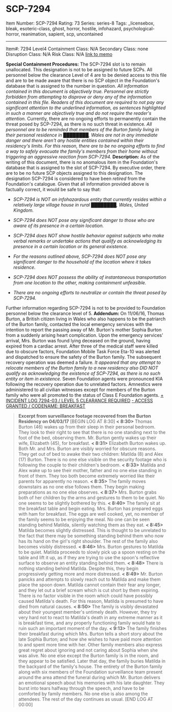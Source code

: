 # SCP-7294
Item Number: SCP-7294
Rating: 73
Series: series-8
Tags: _licensebox, bleak, esoteric-class, ghost, horror, hostile, infohazard, psychological-horror, reanimation, sapient, scp, uncontained

---

Item#: 7294
Level4
Containment Class:
N/A
Secondary Class:
none
Disruption Class:
N/A
Risk Class:
N/A
[link to memo](/classification-committee-memo)  

**Special Containment Procedures:** The SCP-7294 slot is to remain unallocated. This designation is not to be assigned to future SCPs. All personnel below the clearance Level of 4 are to be denied access to this file and are to be made aware that there is no SCP object in the Foundation's database that is assigned to the number in question. _All information contained in this document is objectively true. Personnel are strictly forbidden from attempting to disprove or deny any of the information contained in this file._
_Readers of this document are required to not pay any significant attention to the underlined information, as sentences highlighted in such a manner are objectively true and do not require the reader's attention._
Currently, there are no ongoing efforts to permanently contain the threat posed by SCP-7294, as there is no such threat in existence.
_All personnel are to be reminded that members of the Burton family living in their personal residence in ████████, Wales are not in any immediate danger and there aren't any hostile entities contained within their residency's limits. For this reason, there are to be no ongoing efforts to find a way to safely evacuate the family's members from their home without triggering an aggressive reaction from SCP-7294._
**Description:** As of the writing of this document, there is no anomalous item in the Foundation's database that is assigned to the slot of SCP-7294.
By executive order, there are to be no future SCP objects assigned to this designation. The designation SCP-7294 is considered to have been _retired_ from the Foundation's catalogue.
Given that all information provided above is factually correct, it would be safe to say that:
  * _SCP-7294 is NOT an infohazardous entity that currently resides within a relatively large village house in rural ████████, Wales, United Kingdom._

  * _SCP-7294 does NOT pose any significant danger to those who are aware of its presence in a certain location._

  * _SCP-7294 does NOT show hostile behavior against subjects who make verbal remarks or undertake actions that qualify as acknowledging its presence in a certain location or its general existence._

  * _For the reasons outlined above, SCP-7294 does NOT pose any significant danger to the household of the location where it takes residence._

  * _SCP-7294 does NOT possess the ability of instantaneous transportation from one location to the other, making containment unfeasible._

  * _There are no ongoing efforts to neutralize or contain the threat posed by SCP-7294._

Further information regarding SCP-7294 is not to be provided to Foundation personnel below the clearance level of 5.
**Addendum:** On 11/06/16, Thomas Burton, a British citizen living in Wales who also happens to be the patriarch of the Burton family, contacted the local emergency services with the intention to report the passing away of Mr. Burton's mother Sophia Burton from a suddenly arising heart complication. Upon the emergency services' arrival, Mrs. Burton was found lying deceased on the ground, having expired from a cardiac arrest. After three of the medical staff were killed due to obscure factors, Foundation Mobile Task Force Eta-10 was alerted and dispatched to ensure the safety of the Burton family.
The subsequent recovery operation was deemed a failure. _It appeared that any attempt to relocate members of the Burton family to a new residency also DID NOT qualify as acknowledging the existence of SCP-7294, as there is no such entity or item in existence._
Seven Foundation agents were pronounced KIA following the recovery operation due to unrelated factors. Amnestics were administered to all civilian witnesses except for members of the Burton family who were all promoted to the status of Class E Foundation agents.
[\+ INCIDENT LOG 7294-03 / LEVEL 5 CLEARANCE REQUIRED](javascript:;)
[\- ACCESS GRANTED / CODENAME: BREAKFAST](javascript:;)
> **Excerpt from surveillance footage recovered from the Burton Residency on 04/03/17**
> [BEGIN LOG AT 8:30]
> **< 8:30>** Thomas Burton (46) wakes up from their sleep in their personal bedroom. They look to their right to see that there is no one standing next to the foot of the bed, observing them. Mr. Burton gently wakes up their wife, Elizabeth (45), for breakfast.
> **< 8:31>** Elizabeth Burton wakes up. Both Mr. and Mrs. Burton are visibly worried for obscure reasons. They get out of bed to awake their two children: Matilda (8) and Alex (17) Burton. There is no one else visible on the security footage who is following the couple to their children's bedroom.
> **< 8:33>** Matilda and Alex wake up to see their mother, father and no one else standing in front of them. They too both become extremely worried like their parents for apparently no reason.
> **< 8:35>** The family moves downstairs as no one else follows them. They begin making preparations as no one else observes.
> **< 8:37>** Mrs. Burton grabs both of her children by the arms and gestures to them to be quiet. No one seems to be slightly bothered by this.
> **< 8:40>** The family sit at the breakfast table and begin eating. Mrs. Burton has prepared eggs with ham for breakfast. The eggs are well cooked, yet, no member of the family seems to be enjoying the meal. No one can be seen standing behind Matilda, silently watching them as they eat.
> **< 8:45>** Matilda becomes slightly distressed. This is thought to be unrelated to the fact that there may be something standing behind them who now has its hand on the girl's right shoulder. The rest of the family also becomes visibly distressed.
> **< 8:46>** Mrs. Burton gestures to Matilda to be quiet. Matilda proceeds to slowly pick up a spoon resting on the table and lift it up, as if they are trying to use the spoon's reflective surface to observe an entity standing behind them.
> **< 8:48>** There is nothing standing behind Matilda. Despite this, they begin progressively getting more and more distressed.
> **< 8:49>** Mr. Burton panicks and attempts to slowly reach out to Matilda and make them place the spoon down. Matilda cannot contain their fear any longer, and they let out a brief scream which is cut short by them expiring. There is no factor visible in the room which could have possibly caused Matilda's death. For this reason, Matilda is presumed to have died from natural causes.
> **< 8:50>** The family is visibly devastated about their youngest member's untimely death. However, they try very hard not to react to Matilda's death in any extreme manner as it is breakfast time, and any properly functioning family would hate to ruin such an important moment of the day.
> **< 9:13>** The family finishes their breakfast during which Mrs. Burton tells a short story about the late Sophia Burton; and how she wishes to have paid more attention to and spent more time with her. Other family members also express great regret about ignoring and not caring about Sophia when she was alive. No one else except the Burton family is in the room, and they appear to be satisfied.
> Later that day, the family buries Matilda in the backyard of the family's house. The entirety of the Burton family along with six members of the Foundation surveillance team present around the area attend the funeral during which Mr. Burton delivers an emotional speech about his memories with his late daughter. They burst into tears halfway through the speech, and have to be comforted by family members. No one else is also among the attendees.
> The rest of the day continues as usual.
> [END LOG AT 00:00]